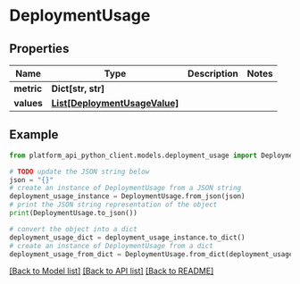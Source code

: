 # DeploymentUsage


## Properties

Name | Type | Description | Notes
------------ | ------------- | ------------- | -------------
**metric** | **Dict[str, str]** |  | 
**values** | [**List[DeploymentUsageValue]**](DeploymentUsageValue.md) |  | 

## Example

```python
from platform_api_python_client.models.deployment_usage import DeploymentUsage

# TODO update the JSON string below
json = "{}"
# create an instance of DeploymentUsage from a JSON string
deployment_usage_instance = DeploymentUsage.from_json(json)
# print the JSON string representation of the object
print(DeploymentUsage.to_json())

# convert the object into a dict
deployment_usage_dict = deployment_usage_instance.to_dict()
# create an instance of DeploymentUsage from a dict
deployment_usage_from_dict = DeploymentUsage.from_dict(deployment_usage_dict)
```
[[Back to Model list]](../README.md#documentation-for-models) [[Back to API list]](../README.md#documentation-for-api-endpoints) [[Back to README]](../README.md)


